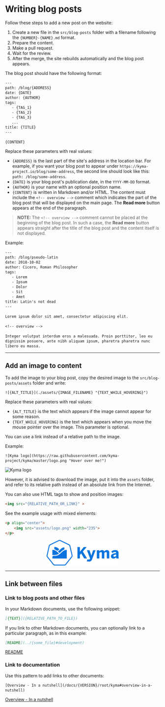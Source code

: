 # Writing blog posts

Follow these steps to add a new post on the website:

1. Create a new file in the `src/blog-posts` folder with a filename following the `{NUMBER}-{NAME}.md` format.
2. Prepare the content.
3. Make a pull request.
4. Wait for the review.
5. After the merge, the site rebuilds automatically and the blog post appears.

The blog post should have the following format:

```
---
path: /blog/{ADDRESS}
date: {DATE}
author: {AUTHOR}
tags:
   - {TAG_1}
   - {TAG_2}
   - {TAG_3}
   ...
title: {TITLE}
---

{CONTENT}
```

Replace these parameters with real values:

- `{ADDRESS}` is the last part of the site's address in the location bar. For example, if you want your blog post to appear under `https://kyma-project.io/blog/some-address`, the second line should look like this: `path: /blog/some-address`.
- `{DATE}` is your blog post's publication date, in the `YYYY-MM-DD` format.
- `{AUTHOR}` is your name with an optional position name.
- `{CONTENT}` is written in Markdown and/or HTML. The content must include the `<!-- overview -->` comment which indicates the part of the blog post that will be displayed on the main page. The **Read more** button appears at the end of the paragraph.

>**NOTE:** The `<!-- overview -->` comment cannot be placed at the beginning of the blog post. In such a case, the **Read more** button appears straight after the title of the blog post and the content itself is not displayed.

Example:

```
---
path: /blog/pseudo-latin
date: 2018-10-02
author: Cicero, Roman Philosopher
tags:
   - Lorem
   - Ipsum
   - Dolor
   - Sit
   - Amet
title: Latin's not dead
---

Lorem ipsum dolor sit amet, consectetur adipiscing elit. 

<!-- overview -->

Integer volutpat interdum eros a malesuada. Proin porttitor, leo eu dignissim posuere, ante nibh aliquam ipsum, pharetra pharetra nunc libero eu massa.
```

---

## Add an image to content

To add the image to your blog post, copy the desired image to the `src/blog-posts/assets` folder and write:

```
![{ALT_TITLE}](./assets/{IMAGE_FILENAME} "{TEXT_WHILE_HOVERING}")
```

Replace these parameters with real values:

- `{ALT_TITLE}` is the text which appears if the image cannot appear for some reason.
- `{TEXT_WHILE_HOVERING}` is the text which appears when you move the mouse pointer over the image. This parameter is optional.

You can use a link instead of a relative path to the image.

Example:

```
![Kyma logo](https://raw.githubusercontent.com/kyma-project/kyma/master/logo.png "Hover over me!")
```

![Kyma logo](https://raw.githubusercontent.com/kyma-project/website/master/static/android-chrome-192x192.png "Hover over me!")

However, it is advised to download the image, put it into the `assets` folder, and refer to its relative path instead of an absolute link from the Internet.

You can also use HTML tags to show and position images:

```HTML
<img src="{RELATIVE_PATH_OR_LINK}" >
```

See the example usage with mixed elements:

```HTML
<p align="center">
    <img src="assets/logo.png" width="235">
</p>
```

<p align="center">
    <img src="assets/logo.png" width="235">
</p>

---

## Link between files

### Link to blog posts and other files

In your Markdown documents, use the following snippet:

```Markdown
[{TEXT}]({RELATIVE_PATH_TO_FILE})
```

If you link to other Markdown documents, you can optionally link to a particular paragraph, as in this example:

```Markdown
[README](../{some_file}#development)
```

[README](../{some_file}#development)

### Link to documentation

Use this pattern to add links to other documents:

```
[Overview - In a nutshell](/docs/{VERSION}/root/kyma#overview-in-a-nutshell)
```

[Overview - In a nutshell](/docs/{VERSION}/root/kyma#overview-in-a-nutshell)
